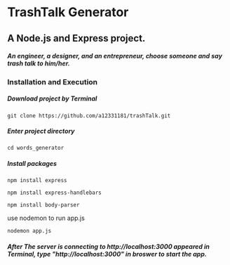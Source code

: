 # TrashTalk Generator

## A Node.js and Express project.
##### An engineer, a designer, and an entrepreneur, choose someone and say trash talk to him/her.

### Installation and Execution

##### Download project by Terminal

```
git clone https://github.com/a12331181/trashTalk.git
```

##### Enter project directory

```
cd words_generator
```

##### Install packages


```
npm install express 
```

```
npm install express-handlebars
```

```
npm install body-parser
```

use nodemon to run app.js 

```
nodemon app.js
```

##### After The server is connecting to http://localhost:3000 appeared in Terminal, type "http://localhost:3000" in broswer to start the app.
